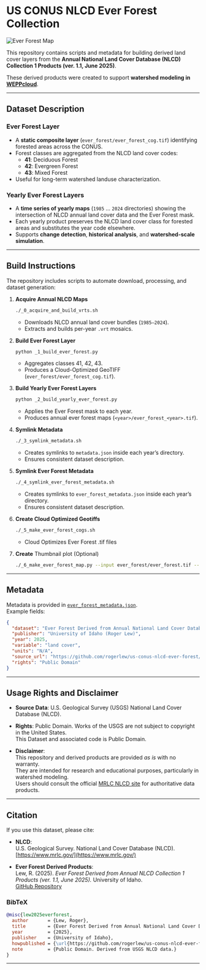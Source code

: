 # US CONUS NLCD Ever Forest Collection

![Ever Forest Map](https://media.githubusercontent.com/media/rogerlew/us-conus-nlcd-ever-forest/main/ever_forest_map.png)

This repository contains scripts and metadata for building derived land cover layers from the **Annual National Land Cover Database (NLCD) Collection 1 Products (ver. 1.1, June 2025)**.  

These derived products were created to support **watershed modeling in [WEPPcloud](https://wepp.cloud/)**.  

---

## Dataset Description

### Ever Forest Layer
- A **static composite layer** (`ever_forest/ever_forest_cog.tif`) identifying forested areas across the CONUS.
- Forest classes are aggregated from the NLCD land cover codes:
  - **41**: Deciduous Forest  
  - **42**: Evergreen Forest  
  - **43**: Mixed Forest  
- Useful for long-term watershed landuse characterization.

### Yearly Ever Forest Layers
- A **time series of yearly maps** (`1985` … `2024` directories) showing the intersection of NLCD annual land cover data and the Ever Forest mask.
- Each yearly product preserves the NLCD land cover class for forested areas and substitutes the year code elsewhere.
- Supports **change detection**, **historical analysis**, and **watershed-scale simulation**.

---

## Build Instructions

The repository includes scripts to automate download, processing, and dataset generation:

1. **Acquire Annual NLCD Maps**
   ```bash
   ./_0_acquire_and_build_vrts.sh
   ```
   - Downloads NLCD annual land cover bundles (`1985–2024`).
   - Extracts and builds per-year `.vrt` mosaics.

2. **Build Ever Forest Layer**
   ```bash
   python _1_build_ever_forest.py
   ```
   - Aggregates classes 41, 42, 43.
   - Produces a Cloud-Optimized GeoTIFF (`ever_forest/ever_forest_cog.tif`).

3. **Build Yearly Ever Forest Layers**
   ```bash
   python _2_build_yearly_ever_forest.py
   ```
   - Applies the Ever Forest mask to each year.
   - Produces annual ever forest maps (`<year>/ever_forest_<year>.tif`).

4. **Symlink Metadata**
   ```bash
   ./_3_symlink_metadata.sh
   ```
   - Creates symlinks to `metadata.json` inside each year’s directory.
   - Ensures consistent dataset description.

5. **Symlink Ever Forest Metadata**
   ```bash
   ./_4_symlink_ever_forest_metadata.sh
   ```
   - Creates symlinks to `ever_forest_metadata.json` inside each year’s directory.
   - Ensures consistent dataset description.

6. **Create Cloud Optimized Geotiffs**
   ```bash
   ./_5_make_ever_forest_cogs.sh
   ```
   - Cloud Optimizes Ever Forest .tif files

7. **Create** Thumbnail plot (Optional)
   ```bash
   ./_6_make_ever_forest_map.py --input ever_forest/ever_forest.tif --output ever_forest_map.png --target-width 4500

---

## Metadata

Metadata is provided in [`ever_forest_metadata.json`](ever_forest_metadata.json).  
Example fields:

```json
{
  "dataset": "Ever Forest Derived from Annual National Land Cover Database (NLCD) Collection 1 Products (ver. 1.1, June 2025)",
  "publisher": "University of Idaho (Roger Lew)",
  "year": 2025,
  "variable": "land cover",
  "units": "N/A",
  "source_url": "https://github.com/rogerlew/us-conus-nlcd-ever-forest/",
  "rights": "Public Domain"
}
```

---

## Usage Rights and Disclaimer

- **Source Data**: U.S. Geological Survey (USGS) National Land Cover Database (NLCD).  
- **Rights**: Public Domain. Works of the USGS are not subject to copyright in the United States.  
              This Dataset and associated code is Public Domain.

- **Disclaimer**:  
  This repository and derived products are provided *as is* with no warranty.  
  They are intended for research and educational purposes, particularly in watershed modeling.  
  Users should consult the official [MRLC NLCD site](https://www.mrlc.gov/) for authoritative data products.  

---

## Citation

If you use this dataset, please cite:

- **NLCD**:  
  U.S. Geological Survey. National Land Cover Database (NLCD).  
  [https://www.mrlc.gov/](https://www.mrlc.gov/)

- **Ever Forest Derived Products**:  
  Lew, R. (2025). *Ever Forest Derived from Annual NLCD Collection 1 Products (ver. 1.1, June 2025).* University of Idaho.  
  [GitHub Repository](https://github.com/rogerlew/us-conus-nlcd-ever-forest/)

### BibTeX

```bibtex
@misc{lew2025everforest,
  author       = {Lew, Roger},
  title        = {Ever Forest Derived from Annual National Land Cover Database (NLCD) Collection 1 Products (ver. 1.1, June 2025)},
  year         = {2025},
  publisher    = {University of Idaho},
  howpublished = {\url{https://github.com/rogerlew/us-conus-nlcd-ever-forest/}},
  note         = {Public Domain. Derived from USGS NLCD data.}
}
```

---

